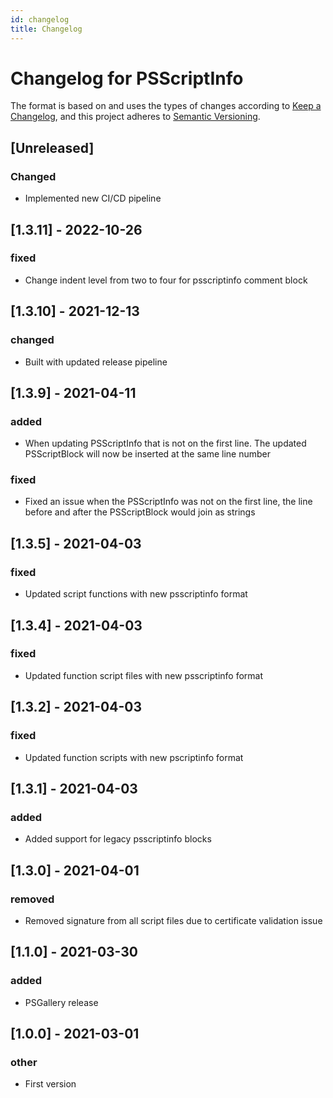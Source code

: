 ```yaml
---
id: changelog
title: Changelog
---
```


# Changelog for PSScriptInfo

The format is based on and uses the types of changes according to [Keep a Changelog](https://keepachangelog.com/en/1.0.0/),
and this project adheres to [Semantic Versioning](https://semver.org/spec/v2.0.0.html).

## [Unreleased]

### Changed

- Implemented new CI/CD pipeline

## [1.3.11] - 2022-10-26

### fixed

- Change indent level from two to four for psscriptinfo comment block

## [1.3.10] - 2021-12-13

### changed

- Built with updated release pipeline

## [1.3.9] - 2021-04-11

### added

- When updating PSScriptInfo that is not on the first line. The updated PSScriptBlock will now be inserted at the same line number 

### fixed

- Fixed an issue when the PSScriptInfo was not on the first line, the line before and after the PSScriptBlock would join as strings

## [1.3.5] - 2021-04-03

### fixed

- Updated script functions with new psscriptinfo format

## [1.3.4] - 2021-04-03

### fixed

- Updated function script files with new psscriptinfo format

## [1.3.2] - 2021-04-03

### fixed

- Updated function scripts with new pscriptinfo format

## [1.3.1] - 2021-04-03

### added

- Added support for legacy psscriptinfo blocks

## [1.3.0] - 2021-04-01

### removed

- Removed signature from all script files due to certificate validation issue

## [1.1.0] - 2021-03-30

### added

- PSGallery release

## [1.0.0] - 2021-03-01

### other

- First version
